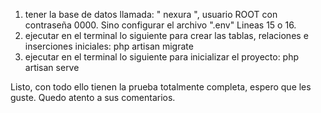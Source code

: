 1. tener la base de datos llamada: " nexura ", usuario ROOT con contraseña 0000. Sino configurar el archivo ".env" Lineas 15 o 16.
2. ejecutar en el terminal lo siguiente para crear las tablas, relaciones e inserciones iniciales: php artisan migrate
3. ejecutar en el terminal lo siguiente para inicializar el proyecto: php artisan serve

Listo, con todo ello tienen la prueba totalmente completa, espero que les guste. Quedo atento a sus comentarios.
